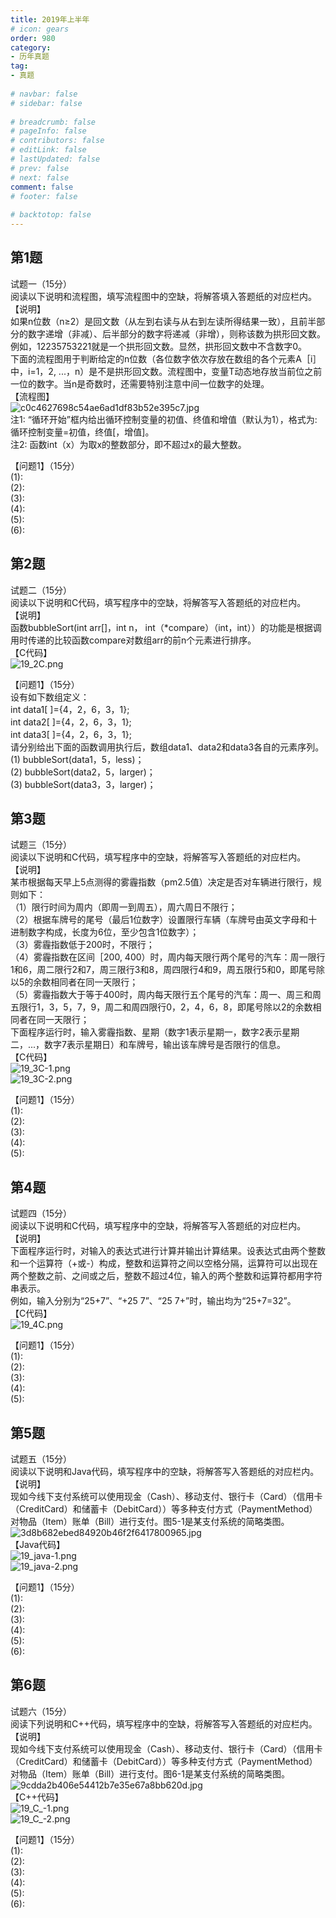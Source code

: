 ```yaml
---  
title: 2019年上半年  
# icon: gears  
order: 980  
category:  
- 历年真题  
tag:  
- 真题  
  
# navbar: false  
# sidebar: false  
  
# breadcrumb: false  
# pageInfo: false  
# contributors: false  
# editLink: false  
# lastUpdated: false  
# prev: false  
# next: false  
comment: false  
# footer: false  
  
# backtotop: false  
---  
```

## 第1题 ##

试题一（15分）  
阅读以下说明和流程图，填写流程图中的空缺，将解答填入答题纸的对应栏内。  
【说明】  
如果n位数（n≥2）是回文数（从左到右读与从右到左读所得结果一致），且前半部分的数字递增（非减）、后半部分的数字将递减（非增），则称该数为拱形回文数。例如，12235753221就是一个拱形回文数。显然，拱形回文数中不含数字0。  
下面的流程图用于判断给定的n位数（各位数字依次存放在数组的各个元素A［i］中，i=1，2, ...，n）是不是拱形回文数。流程图中，变量T动态地存放当前位之前一位的数字。当n是奇数时，还需要特别注意中间一位数字的处理。  
【流程图】  
![c0c4627698c54ae6ad1df83b52e395c7.jpg][]  
注1: “循环开始”框内给出循环控制变量的初值、终值和增值（默认为1），格式为: 循环控制变量=初值，终值\[，增值\]。  
注2: 函数int（x）为取x的整数部分，即不超过x的最大整数。  
  
【问题1】（15分）  
(1):  
(2):  
(3):  
(4):  
(5):  
(6):  


## 第2题 ##

试题二（15分）  
阅读以下说明和C代码，填写程序中的空缺，将解答写入答题纸的对应栏内。  
【说明】  
函数bubbleSort(int arr\[\]，int n， int（\*compare）（int，int））的功能是根据调用时传递的比较函数compare对数组arr的前n个元素进行排序。  
【C代码】  
![19_2C.png][]  
  
【问题1】（15分）  
设有如下数组定义：  
int data1\[ \]=\{4，2，6，3，1\};  
int data2\[ \]=\{4，2，6，3，1\};  
int data3\[ \]=\{4，2，6，3，1\};  
请分别给出下面的函数调用执行后，数组data1、data2和data3各自的元素序列。  
(1) bubbleSort(data1，5，less)；  
(2) bubbleSort(data2，5，larger)；  
(3) bubbleSort(data3，3，larger)；  


## 第3题 ##

试题三（15分）  
阅读以下说明和C代码，填写程序中的空缺，将解答写入答题纸的对应栏内。  
【说明】  
某市根据每天早上5点测得的雾霾指数（pm2.5值）决定是否对车辆进行限行，规则如下：  
（1）限行时间为周内（即周一到周五），周六周日不限行；  
（2）根据车牌号的尾号（最后1位数字）设置限行车辆（车牌号由英文字母和十进制数字构成，长度为6位，至少包含1位数字）；  
（3）雾霾指数低于200时，不限行；  
（4）雾霾指数在区间［200, 400）时，周内每天限行两个尾号的汽车：周一限行1和6，周二限行2和7，周三限行3和8，周四限行4和9，周五限行5和0，即尾号除以5的余数相同者在同一天限行；  
（5）雾霾指数大于等于400时，周内每天限行五个尾号的汽车：周一、周三和周五限行1，3，5，7，9，周二和周四限行0，2，4，6，8，即尾号除以2的余数相同者在同一天限行；  
下面程序运行时，输入雾霾指数、星期（数字1表示星期一，数字2表示星期二，...，数字7表示星期日）和车牌号，输出该车牌号是否限行的信息。  
【C代码】  
![19_3C-1.png][]  
![19_3C-2.png][]  
  
【问题1】（15分）  
(1):  
(2):  
(3):  
(4):  
(5):  


## 第4题 ##

试题四（15分）  
阅读以下说明和C代码，填写程序中的空缺，将解答写入答题纸的对应栏内。  
【说明】  
下面程序运行时，对输入的表达式进行计算并输出计算结果。设表达式由两个整数和一个运算符（+或-）构成，整数和运算符之间以空格分隔，运算符可以出现在两个整数之前、之间或之后，整数不超过4位，输入的两个整数和运算符都用字符串表示。  
例如，输入分别为“25+7”、“+25 7”、“25 7+”时，输出均为“25+7=32”。  
【C代码】  
![19_4C.png][]  
  
【问题1】（15分）  
(1):  
(2):  
(3):  
(4):  
(5):  


## 第5题 ##

试题五（15分）  
阅读以下说明和Java代码，填写程序中的空缺，将解答写入答题纸的对应栏内。  
【说明】  
现如今线下支付系统可以使用现金（Cash）、移动支付、银行卡（Card）（信用卡（CreditCard）和储蓄卡（DebitCard））等多种支付方式（PaymentMethod）对物品（Item）账单（Bill）进行支付。图5-1是某支付系统的简略类图。  
![3d8b682ebed84920b46f2f6417800965.jpg][]  
【Java代码】  
![19_java-1.png][]  
![19_java-2.png][]  
  
【问题1】（15分）  
(1):  
(2):  
(3):  
(4):  
(5):  
(6):  


## 第6题 ##

试题六（15分）  
阅读下列说明和C++代码，填写程序中的空缺，将解答写入答题纸的对应栏内。  
【说明】  
现如今线下支付系统可以使用现金（Cash）、移动支付、银行卡（Card）（信用卡（CreditCard）和储蓄卡（DebitCard））等多种支付方式（PaymentMethod）对物品（Item）账单（Bill）进行支付。图6-1是某支付系统的简略类图。  
![9cdda2b406e54412b7e35e67a8bb620d.jpg][]  
【C++代码】  
![19_C_-1.png][]  
![19_C_-2.png][]  
  
【问题1】（15分）  
(1):  
(2):  
(3):  
(4):  
(5):  
(6):  



[c0c4627698c54ae6ad1df83b52e395c7.jpg]: https://www.xkxxkx.cn/file/exam/software/程序员/案例/第1题/c0c4627698c54ae6ad1df83b52e395c7.jpg
[19_2C.png]: https://www.xkxxkx.cn/file/exam/software/程序员/案例/代码图/19上2C.png
[19_3C-1.png]: https://www.xkxxkx.cn/file/exam/software/程序员/案例/代码图/19上3C-1.png
[19_3C-2.png]: https://www.xkxxkx.cn/file/exam/software/程序员/案例/代码图/19上3C-2.png
[19_4C.png]: https://www.xkxxkx.cn/file/exam/software/程序员/案例/代码图/19上4C.png
[3d8b682ebed84920b46f2f6417800965.jpg]: https://www.xkxxkx.cn/file/exam/software/程序员/案例/第5题/3d8b682ebed84920b46f2f6417800965.jpg
[19_java-1.png]: https://www.xkxxkx.cn/file/exam/software/程序员/案例/代码图/19上java-1.png
[19_java-2.png]: https://www.xkxxkx.cn/file/exam/software/程序员/案例/代码图/19上java-2.png
[9cdda2b406e54412b7e35e67a8bb620d.jpg]: https://www.xkxxkx.cn/file/exam/software/程序员/案例/第6题/9cdda2b406e54412b7e35e67a8bb620d.jpg
[19_C_-1.png]: https://www.xkxxkx.cn/file/exam/software/程序员/案例/代码图/19上C++-1.png
[19_C_-2.png]: https://www.xkxxkx.cn/file/exam/software/程序员/案例/代码图/19上C++-2.png
